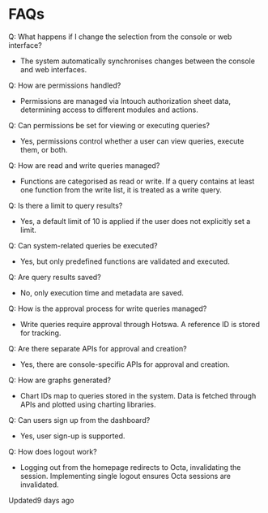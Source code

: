 # FAQs

Q: What happens if I change the selection from the console or web interface?

- The system automatically synchronises changes between the console and web interfaces.

Q: How are permissions handled?

- Permissions are managed via Intouch authorization sheet data, determining access to different modules and actions.

Q: Can permissions be set for viewing or executing queries?

- Yes, permissions control whether a user can view queries, execute them, or both.

Q: How are read and write queries managed?

- Functions are categorised as read or write. If a query contains at least one function from the write list, it is treated as a write query.

Q: Is there a limit to query results?

- Yes, a default limit of 10 is applied if the user does not explicitly set a limit.

Q: Can system-related queries be executed?

- Yes, but only predefined functions are validated and executed.

Q: Are query results saved?

- No, only execution time and metadata are saved.

Q: How is the approval process for write queries managed?

- Write queries require approval through Hotswa. A reference ID is stored for tracking.

Q: Are there separate APIs for approval and creation?

- Yes, there are console-specific APIs for approval and creation.

Q: How are graphs generated?

- Chart IDs map to queries stored in the system. Data is fetched through APIs and plotted using charting libraries.

Q: Can users sign up from the dashboard?

- Yes, user sign-up is supported.

Q: How does logout work?

- Logging out from the homepage redirects to Octa, invalidating the session. Implementing single logout ensures Octa sessions are invalidated.

Updated9 days ago